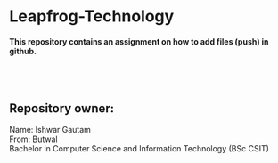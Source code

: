 # Leapfrog-Technology
<h4>This repository contains an assignment on how to add files (push) in github.</h4><br><br>
<h2>Repository owner:</h2>
Name: Ishwar Gautam<br>
From: Butwal<br>
Bachelor in Computer Science and Information Technology (BSc CSIT)<br>
